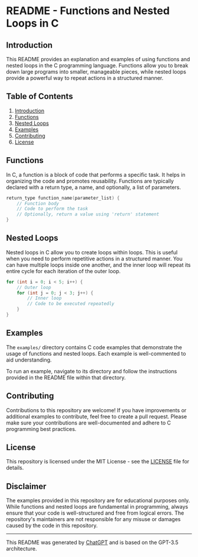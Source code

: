 # README - Functions and Nested Loops in C

## Introduction

This README provides an explanation and examples of using functions and nested loops in the C programming language. Functions allow you to break down large programs into smaller, manageable pieces, while nested loops provide a powerful way to repeat actions in a structured manner.

## Table of Contents

1. [Introduction](#introduction)
2. [Functions](#functions)
3. [Nested Loops](#nested-loops)
4. [Examples](#examples)
5. [Contributing](#contributing)
6. [License](#license)

## Functions

In C, a function is a block of code that performs a specific task. It helps in organizing the code and promotes reusability. Functions are typically declared with a return type, a name, and optionally, a list of parameters.

```c
return_type function_name(parameter_list) {
    // Function body
    // Code to perform the task
    // Optionally, return a value using 'return' statement
}
```

## Nested Loops

Nested loops in C allow you to create loops within loops. This is useful when you need to perform repetitive actions in a structured manner. You can have multiple loops inside one another, and the inner loop will repeat its entire cycle for each iteration of the outer loop.

```c
for (int i = 0; i < 5; i++) {
    // Outer loop
    for (int j = 0; j < 3; j++) {
        // Inner loop
        // Code to be executed repeatedly
    }
}
```

## Examples

The `examples/` directory contains C code examples that demonstrate the usage of functions and nested loops. Each example is well-commented to aid understanding.

To run an example, navigate to its directory and follow the instructions provided in the README file within that directory.

## Contributing

Contributions to this repository are welcome! If you have improvements or additional examples to contribute, feel free to create a pull request. Please make sure your contributions are well-documented and adhere to C programming best practices.

## License

This repository is licensed under the MIT License - see the [LICENSE](LICENSE) file for details.

## Disclaimer

The examples provided in this repository are for educational purposes only. While functions and nested loops are fundamental in programming, always ensure that your code is well-structured and free from logical errors. The repository's maintainers are not responsible for any misuse or damages caused by the code in this repository.

---
This README was generated by [ChatGPT](https://github.com/openai/chatgpt) and is based on the GPT-3.5 architecture.
